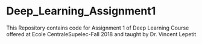 # Deep_Learning_Assignment1
This Repository contains code for Assignment 1 of Deep Learning Course offered at Ecole CentraleSupelec-Fall 2018 and taught by Dr. Vincent Lepetit
